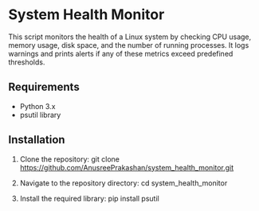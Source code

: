 # System Health Monitor

This script monitors the health of a Linux system by checking CPU usage, memory usage, disk space, and the number of running processes. It logs warnings and prints alerts if any of these metrics exceed predefined thresholds.

## Requirements

- Python 3.x
- psutil library

## Installation

1. Clone the repository:
  git clone https://github.com/AnusreePrakashan/system_health_monitor.git
   
2. Navigate to the repository directory:
  cd system_health_monitor

3. Install the required library:
  pip install psutil
